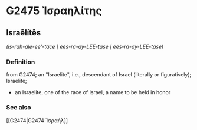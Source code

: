 # G2475 Ἰσραηλίτης

## Israēlítēs

_(is-rah-ale-ee'-tace | ees-ra-ay-LEE-tase | ees-ra-ay-LEE-tase)_

### Definition

from G2474; an "Israelite", i.e., descendant of Israel (literally or figuratively); Israelite; 

- an Israelite, one of the race of Israel, a name to be held in honor

### See also

[[G2474|G2474 Ἰσραήλ]]
